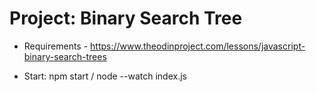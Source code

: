 # Project: Binary Search Tree

- Requirements - https://www.theodinproject.com/lessons/javascript-binary-search-trees

- Start: npm start / node --watch index.js
